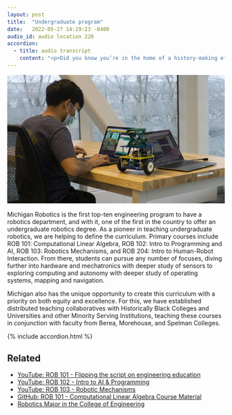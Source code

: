 ```yaml
---
layout: post
title:  "Undergraduate program"
date:   2022-05-27 14:29:23 -0400
audio_id: audio location 220
accordion: 
  - title: audio transcript
    content: "<p>Did you know you’re in the home of a history-making effort?</p><p>Michigan Robotics is the first top-ten engineering program to have a robotics department, and with it, one of the first in the country to offer an undergraduate robotics degree. As a pioneer in teaching undergraduate robotics, we are helping to define the curriculum. Primary courses include ROB 101: Computational Linear Algebra, ROB 102: Intro to Programming and AI, ROB 103: Robotics Mechanisms, and ROB 204: Intro to Human-Robot Interaction. From there, students can pursue any number of focuses, diving further into hardware and mechatronics with deeper study of sensors to exploring computing and autonomy with deeper study of operating systems, mapping and navigation.</p><p>Michigan also has the unique opportunity to create this curriculum with a priority on both equity and excellence. For this, we have established distributed teaching collaboratives with Historically Black Colleges and Universities and other Minority Serving Institutions, teaching these courses in conjunction with faculty from Berea, Morehouse, and Spelman Colleges.</p><p>What's really fantastic, I think, about the group of faculty here is, yes, we're all here because we’re excited about robots, but it's just been really important to me and I think to all of my colleagues that we put humans first. And we definitely practice these values every day in the classroom, we you practice these values when we're working with our colleagues and our students in our labs, we practice these values when we go out into the public and try to share the excitement of what we are doing, and we practice these values when we recruit students, staff and faculty to join this amazing endeavor that we have here.</p>"
---
```


<div class="audio-player">
   <!-- this is where the player will be injected -->
</div>

![Students watch as their robots compete in pathfinding competitions](/assets/images/220-undergrad-program.jpg)

Michigan Robotics is the first top-ten engineering program to have a robotics department, and with it, one of the first in the country to offer an undergraduate robotics degree. As a pioneer in teaching undergraduate robotics, we are helping to define the curriculum. Primary courses include ROB 101: Computational Linear Algebra, ROB 102: Intro to Programming and AI, ROB 103: Robotics Mechanisms, and ROB 204: Intro to Human-Robot Interaction. From there, students can pursue any number of focuses, diving further into hardware and mechatronics with deeper study of sensors to exploring computing and autonomy with deeper study of operating systems, mapping and navigation.

Michigan also has the unique opportunity to create this curriculum with a priority on both equity and excellence. For this, we have established distributed teaching collaboratives with Historically Black Colleges and Universities and other Minority Serving Institutions, teaching these courses in conjunction with faculty from Berea, Morehouse, and Spelman Colleges.


{% include accordion.html %}

## Related
* [YouTube: ROB 101 - Flipping the script on engineering education](https://www.youtube.com/watch?v=4oXJTSBCe_U)
* [YouTube: ROB 102 - Intro to AI & Programming](https://www.youtube.com/watch?v=jZ0U339ewKo)
* [YouTube: ROB 103 - Robotic Mechanisms](https://www.youtube.com/watch?v=95xv9ae5rcE)
* [GitHub: ROB 101 - Computational Linear Algebra Course Material](https://github.com/michiganrobotics/rob101)
* [Robotics Major in the College of Engineering](https://majors.engin.umich.edu/program/robotics/)





<script type="text/javascript">

 const player = new Shikwasa({
   container: () => document.querySelector('.audio-player'),
   audio: {
     title: 'Undergraduate program',
     artist: 'audio location 220',
     cover: '/assets/images/220-undergrad-program.jpg',
     src: '/assets/audio/220-undergrad.mp3',
   },
   // fixed: {
   //   type: 'static',
   // }
 })

 </script>
